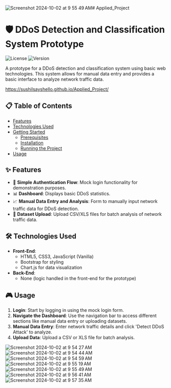 ![Screenshot 2024-10-02 at 9 55 49 AM](https://github.com/user-attachments/assets/38c3a254-9fe0-453a-9144-6c2a8ac1271f)# Applied_Project

# 🛡️ DDoS Detection and Classification System Prototype

![License](https://img.shields.io/badge/license-MIT-green)
![Version](https://img.shields.io/badge/version-prototype-blue)

A prototype for a DDoS detection and classification system using basic web technologies. This system allows for manual data entry and provides a basic interface to analyze network traffic data.

https://sushilsayshello.github.io/Applied_Project/ 

## 📋 Table of Contents

- [Features](#-features)
- [Technologies Used](#-technologies-used)
- [Getting Started](#-getting-started)
  - [Prerequisites](#prerequisites)
  - [Installation](#installation)
  - [Running the Project](#running-the-project)
- [Usage](#-usage)


## ✨ Features

- 🔐 **Simple Authentication Flow**: Mock login functionality for demonstration purposes.
- 📊 **Dashboard**: Displays basic DDoS statistics.
- 📈 **Manual Data Entry and Analysis**: Form to manually input network traffic data for DDoS detection.
- 📂 **Dataset Upload**: Upload CSV/XLS files for batch analysis of network traffic data.

## 🛠️ Technologies Used

- **Front-End**: 
  - HTML5, CSS3, JavaScript (Vanilla)
  - Bootstrap for styling
  - Chart.js for data visualization
- **Back-End**:
  - None (logic handled in the front-end for the prototype)

## 🎮 Usage

1. **Login**: Start by logging in using the mock login form.
2. **Navigate the Dashboard**: Use the navigation bar to access different sections like manual data entry or uploading datasets.
3. **Manual Data Entry**: Enter network traffic details and click 'Detect DDoS Attack' to analyze.
4. **Upload Data**: Upload a CSV or XLS file for batch analysis.


![Screenshot 2024-10-02 at 9 54 27 AM](https://github.com/user-attachments/assets/13b0d4dd-6d3f-467f-8eed-059fd330a2d7)
![Screenshot 2024-10-02 at 9 54 44 AM](https://github.com/user-attachments/assets/fa0bad69-82fc-4012-a937-8b57c778454d)
![Screenshot 2024-10-02 at 9 54 59 AM](https://github.com/user-attachments/assets/ffd8b5b6-e1dc-45a6-b3a0-335904c48422)
![Screenshot 2024-10-02 at 9 55 19 AM](https://github.com/user-attachments/assets/e05723c1-6f33-4650-9f42-99da91a00de4)
![Screenshot 2024-10-02 at 9 55 49 AM](https://github.com/user-attachments/assets/b4c162cc-e01c-43e0-817c-3666ee867f62)
![Screenshot 2024-10-02 at 9 56 41 AM](https://github.com/user-attachments/assets/39bb87a0-c31f-47c0-b54c-614e8244d69a)
![Screenshot 2024-10-02 at 9 57 35 AM](https://github.com/user-attachments/assets/a525ace1-8fba-424e-b298-937d1a151179)



